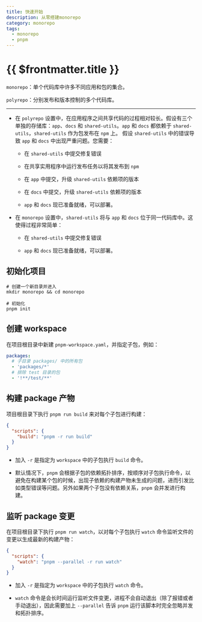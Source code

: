 ```yaml
---
title: 快速开始
description: 从零搭建monorepo
category: monorepo
tags:
  - monorepo
  - pnpm
---
```



# {{ $frontmatter.title }}


`monorepo`：单个代码库中许多不同应用和包的集合。

`polyrepo`：分别发布和版本控制的多个代码库。

---

- 在 `polyrepo` 设置中，在应用程序之间共享代码的过程相对较长。假设有三个单独的存储库：`app`、`docs` 和 `shared-utils`。`app` 和 `docs` 都依赖于 `shared-utils`，`shared-utils` 作为包发布在 `npm` 上。
  假设 `shared-utils` 中的错误导致 `app` 和 `docs` 中出现严重问题。您需要：
    
    - 在 `shared-utils` 中提交修复错误
    
    - 在共享实用程序中运行发布任务以将其发布到 `npm`
    
    - 在 `app` 中提交，升级 `shared-utils` 依赖项的版本
    
    - 在 `docs` 中提交，升级 `shared-utils` 依赖项的版本
    
    - `app` 和 `docs` 现已准备就绪，可以部署。


- 在 `monorepo` 设置中，`shared-utils` 将与 `app` 和 `docs` 位于同一代码库中。这使得过程非常简单：
    
    - 在 `shared-utils` 中提交修复错误
    
    - `app` 和 `docs` 现已准备就绪，可以部署。


## 初始化项目

```shell
# 创建一个新目录并进入
mkdir monorepo && cd monorepo

# 初始化
pnpm init
```

## 创建 workspace


在项目根目录中新建 `pnpm-workspace.yaml`，并指定子包，例如：

```yaml
packages:
  # 子目录 packages/ 中的所有包
  - 'packages/*'
  # 排除 test 目录的包
  - '!**/test/**'
```

## 构建 package 产物


项目根目录下执行 `pnpm run build` 来对每个子包进行构建：

```json
{
  "scripts": {
    "build": "pnpm -r run build"
  }
}

```

- 加入 `-r` 是指定为 `workspace` 中的子包执行 `build` 命令。

- 默认情况下，`pnpm` 会根据子包的依赖拓扑排序，按顺序对子包执行命令，以避免在构建某个包的时候，出现子依赖的构建产物未生成的问题，进而引发比如类型错误等问题。另外如果两个子包没有依赖关系，`pnpm` 会并发进行构建。


## 监听 package 变更


在项目根目录下执行 `pnpm run watch`，以对每个子包执行 `watch` 命令监听文件的变更以生成最新的构建产物：

```json
{
  "scripts": {
    "watch": "pnpm --parallel -r run watch"
  }
}
```

- 加入 `-r` 是指定为 `workspace` 中的子包执行 `watch` 命令。

- `watch` 命令是会长时间运行监听文件变更，进程不会自动退出（除了报错或者手动退出），因此需要加上 `--parallel` 告诉 `pnpm` 运行该脚本时完全忽略并发和拓扑排序。

